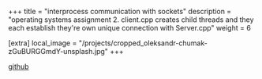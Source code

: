 +++
title = "interprocess communication with sockets"
description = "operating systems assignment 2. client.cpp creates child threads and they each establish they're own unique connection with Server.cpp"
weight = 6

[extra]
local_image = "/projects/cropped_oleksandr-chumak-zGuBURGGmdY-unsplash.jpg"
+++

[github](https://github.com/brespina/3360_Summer_2023/tree/main/OS%20Unit%202/PA2)
  
